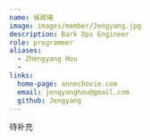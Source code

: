 ```yaml
---
name: 侯政瑒
image: images/member/Jengyang.jpg
description: Bark Ops Engineer
role: programmer
aliases:
  - Zhengyang Hou
  - 
links:
  home-page: annechovie.com
  email: jenqyanghou@gmail.com
  github: Jengyang
---
```


待补充

